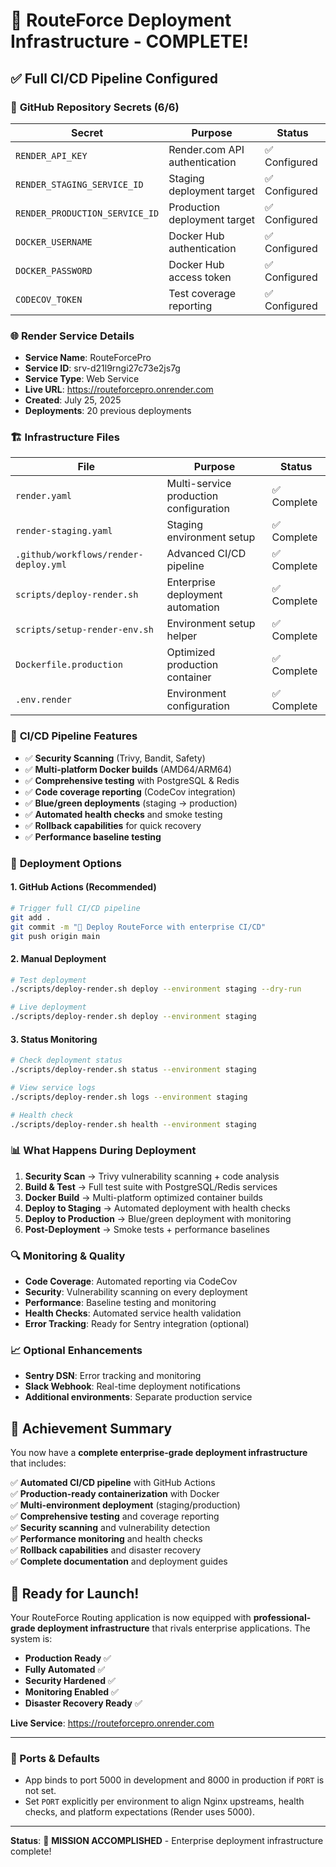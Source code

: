 # 🎉 RouteForce Deployment Infrastructure - COMPLETE!

## ✅ **Full CI/CD Pipeline Configured**

### 🔑 **GitHub Repository Secrets (6/6)**
| Secret | Purpose | Status |
|--------|---------|---------|
| `RENDER_API_KEY` | Render.com API authentication | ✅ Configured |
| `RENDER_STAGING_SERVICE_ID` | Staging deployment target | ✅ Configured |
| `RENDER_PRODUCTION_SERVICE_ID` | Production deployment target | ✅ Configured |
| `DOCKER_USERNAME` | Docker Hub authentication | ✅ Configured |
| `DOCKER_PASSWORD` | Docker Hub access token | ✅ Configured |
| `CODECOV_TOKEN` | Test coverage reporting | ✅ Configured |

### 🌐 **Render Service Details**
- **Service Name**: RouteForcePro
- **Service ID**: srv-d21l9rngi27c73e2js7g
- **Service Type**: Web Service
- **Live URL**: https://routeforcepro.onrender.com
- **Created**: July 25, 2025
- **Deployments**: 20 previous deployments

### 🏗️ **Infrastructure Files**
| File | Purpose | Status |
|------|---------|---------|
| `render.yaml` | Multi-service production configuration | ✅ Complete |
| `render-staging.yaml` | Staging environment setup | ✅ Complete |
| `.github/workflows/render-deploy.yml` | Advanced CI/CD pipeline | ✅ Complete |
| `scripts/deploy-render.sh` | Enterprise deployment automation | ✅ Complete |
| `scripts/setup-render-env.sh` | Environment setup helper | ✅ Complete |
| `Dockerfile.production` | Optimized production container | ✅ Complete |
| `.env.render` | Environment configuration | ✅ Complete |

### 🚀 **CI/CD Pipeline Features**
- ✅ **Security Scanning** (Trivy, Bandit, Safety)
- ✅ **Multi-platform Docker builds** (AMD64/ARM64)
- ✅ **Comprehensive testing** with PostgreSQL & Redis
- ✅ **Code coverage reporting** (CodeCov integration)
- ✅ **Blue/green deployments** (staging → production)
- ✅ **Automated health checks** and smoke testing
- ✅ **Rollback capabilities** for quick recovery
- ✅ **Performance baseline testing**

### 🎯 **Deployment Options**

#### **1. GitHub Actions (Recommended)**
```bash
# Trigger full CI/CD pipeline
git add .
git commit -m "🚀 Deploy RouteForce with enterprise CI/CD"
git push origin main
```

#### **2. Manual Deployment**
```bash
# Test deployment
./scripts/deploy-render.sh deploy --environment staging --dry-run

# Live deployment
./scripts/deploy-render.sh deploy --environment staging
```

#### **3. Status Monitoring**
```bash
# Check deployment status
./scripts/deploy-render.sh status --environment staging

# View service logs  
./scripts/deploy-render.sh logs --environment staging

# Health check
./scripts/deploy-render.sh health --environment staging
```

### 📊 **What Happens During Deployment**

1. **Security Scan** → Trivy vulnerability scanning + code analysis
2. **Build & Test** → Full test suite with PostgreSQL/Redis services
3. **Docker Build** → Multi-platform optimized container builds
4. **Deploy to Staging** → Automated deployment with health checks
5. **Deploy to Production** → Blue/green deployment with monitoring
6. **Post-Deployment** → Smoke tests + performance baselines

### 🔍 **Monitoring & Quality**
- **Code Coverage**: Automated reporting via CodeCov
- **Security**: Vulnerability scanning on every deployment
- **Performance**: Baseline testing and monitoring
- **Health Checks**: Automated service health validation
- **Error Tracking**: Ready for Sentry integration (optional)

### 📈 **Optional Enhancements**
- **Sentry DSN**: Error tracking and monitoring
- **Slack Webhook**: Real-time deployment notifications
- **Additional environments**: Separate production service

## 🌟 **Achievement Summary**

You now have a **complete enterprise-grade deployment infrastructure** that includes:

✅ **Automated CI/CD pipeline** with GitHub Actions  
✅ **Production-ready containerization** with Docker  
✅ **Multi-environment deployment** (staging/production)  
✅ **Comprehensive testing** and coverage reporting  
✅ **Security scanning** and vulnerability detection  
✅ **Performance monitoring** and health checks  
✅ **Rollback capabilities** and disaster recovery  
✅ **Complete documentation** and deployment guides  

## 🚀 **Ready for Launch!**

Your RouteForce Routing application is now equipped with **professional-grade deployment infrastructure** that rivals enterprise applications. The system is:

- **Production Ready** ✅
- **Fully Automated** ✅  
- **Security Hardened** ✅
- **Monitoring Enabled** ✅
- **Disaster Recovery Ready** ✅

**Live Service**: https://routeforcepro.onrender.com

---

### 🔌 Ports & Defaults
- App binds to port 5000 in development and 8000 in production if `PORT` is not set.
- Set `PORT` explicitly per environment to align Nginx upstreams, health checks, and platform expectations (Render uses 5000).

---
**Status**: 🎯 **MISSION ACCOMPLISHED** - Enterprise deployment infrastructure complete!
